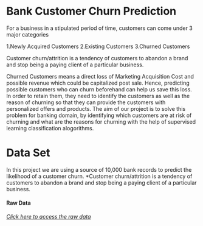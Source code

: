 # Bank Customer Churn Prediction
For a business in a stipulated period of time, customers can come under 3 major categories
 
 1.Newly Acquired Customers
 2.Existing Customers
 3.Churned Customers

Customer churn/attrition is a tendency of customers to abandon a brand and stop being a paying client of a particular business.

Churned Customers means a direct loss of Marketing Acquisition Cost and possible revenue which could be capitalized post sale. Hence, predicting possible customers who can churn beforehand can help us save this loss. In order to retain them, they need to identify the customers as well as the reason of churning so that they can provide the customers with personalized offers and products. The aim of our project is to solve this problem for banking domain, by identifying which customers are at risk of churning and what are the reasons for churning with the help of supervised learning classification alogorithms.

# Data Set
In this project we are using a source of 10,000 bank records to predict the likelihood of a customer churn.
*Customer churn/attrition is a tendency of customers to abandon a brand and stop being a paying client of a particular business. 

#### Raw Data
[_Click here to access the raw data_](https://www.kaggle.com/barelydedicated/bank-customer-churn-modeling)

